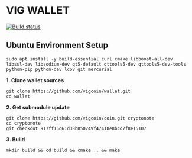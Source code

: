 VIG WALLET
===

[![Build status](https://ci.appveyor.com/api/projects/status/b86pdx2x1wyaxmwv?svg=true)](https://ci.appveyor.com/project/calidion/wallet)


## Ubuntu Environment Setup

```
sudo apt install -y build-essential curl cmake libboost-all-dev libssl-dev libsodium-dev qt5-default qttools5-dev qttools5-dev-tools python-pip python-dev lcov git mercurial
```

**1. Clone wallet sources**

```
git clone https://github.com/vigcoin/wallet.git
cd wallet
```

**2. Get submodule update**

```
git clone https://github.com/vigcoin/coin.git cryptonote
cd cryptonote
git checkout 917ff15d61d38b850749f47418e8bcd7f8e15107
```

**3. Build**

```
mkdir build && cd build && cmake .. && make
```
